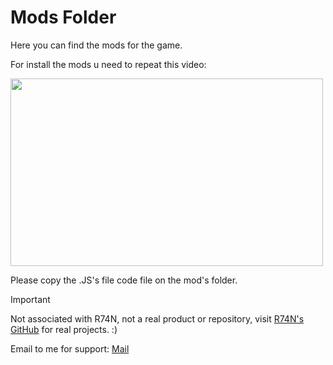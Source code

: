 # Mods Folder

Here you can find the mods for the game.

For install the mods u need to repeat this video:

<img src="../src/How-to-Install-a-Mod.gif" width="500px" height="300px">

Please copy the .JS's file code file on the mod's folder.
> [!IMPORTANT]
> Not associated with R74N, not a real product or repository, visit [R74N's GitHub](https://github.com/R74nCom) for real projects. :)

Email to me for support: [Mail](mailto:nicosokolov2017@gmail.com)